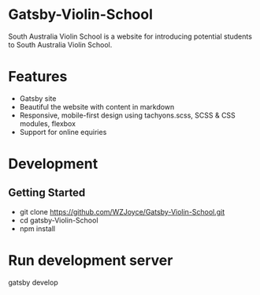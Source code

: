 # Gatsby-Violin-School
South Australia Violin School is a website for introducing potential students to South Australia Violin School.

# Features
- Gatsby site
- Beautiful the website with content in markdown
- Responsive, mobile-first design using tachyons.scss, SCSS & CSS modules, flexbox
- Support for online equiries

# Development

## Getting Started
- git clone https://github.com/WZJoyce/Gatsby-Violin-School.git
- cd gatsby-Violin-School
- npm install
# Run development server
gatsby develop
